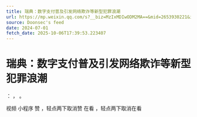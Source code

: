 ```yaml
---
title: 瑞典：数字支付普及引发网络欺诈等新型犯罪浪潮
url: https://mp.weixin.qq.com/s?__biz=MzIxMDIwODM2MA==&mid=2653930221&idx=2&sn=2f22801b7618dae28caaa92c0c0ef28b
source: Doonsec's feed
date: 2024-07-01
fetch_date: 2025-10-06T17:39:53.223407
---
```


# 瑞典：数字支付普及引发网络欺诈等新型犯罪浪潮

：
，
。

视频
小程序
赞
，轻点两下取消赞
在看
，轻点两下取消在看